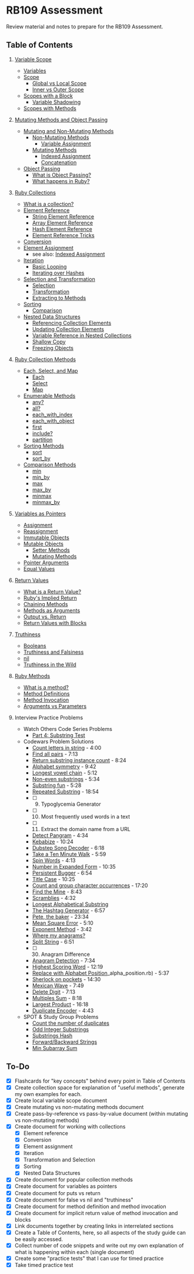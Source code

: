 # RB109 Assessment

Review material and notes to prepare for the RB109 Assessment.

## Table of Contents

1. [Variable Scope](./variable_scope.md)
    - [Variables](./variable_scope.md#variables)
    - [Scope](./variable_scope.md#scope)
      - [Global vs Local Scope](./variable_scope.md#global-vs-local-scope)
      - [Inner vs Outer Scope](./variable_scope.md#inner-vs-outer-scope)
    - [Scopes with a Block](./variable_scope.md#scopes-with-a-block)
      - [Variable Shadowing](./variable_scope.md#variable-shadowing)
    - [Scopes with Methods](./variable_scope.md#scopes-with-methods)

2. [Mutating Methods and Object Passing](./mutating_methods_object_passing.md)
    - [Mutating and Non-Mutating Methods](./mutating_methods_object_passing.md#mutating-and-non-mutating-methods)
      - [Non-Mutating Methods](./mutating_methods_object_passing.md#non-mutating-methods)
        - [Variable Assignment](./mutating_methods_object_passing.md#variable-assignment)
      - [Mutating Methods](./mutating_methods_object_passing.md#mutating-methods)
        - [Indexed Assignment](./mutating_methods_object_passing.md#indexed-assignment)
        - [Concatenation](./mutating_methods_object_passing.md#concatenation)
    - [Object Passing](./mutating_methods_object_passing.md#object-passing)
      - [What is Object Passing?](./mutating_methods_object_passing.md#what-is-object-passing)
      - [What happens in Ruby?](./mutating_methods_object_passing.md#what-happens-in-ruby)

3. [Ruby Collections](./working_with_collections.md)
    - [What is a collection?](./working_with_collections.md#what-is-a-collection?)
    - [Element Reference](./working_with_collections.md#element-reference)
        - [String Element Reference](./working_with_collections.md#string-element-reference)
        - [Array Element Reference](./working_with_collections.md#array-element-reference)
        - [Hash Element Reference](./working_with_collections.md#hash-element-reference)
        - [Element Reference Tricks](./working_with_collections.md#element-reference-tricks)
    - [Conversion](./working_with_collections.md#conversion)
    - [Element Assignment](./working_with_collections.md#element-assignment)
        - see also: [Indexed Assignment](mutating_methods_object_passing.md#indexed-assignment)
    - [Iteration](./working_with_collections.md#iteration)
        - [Basic Looping](./working_with_collections.md#basic-looping)
        - [Iterating over Hashes](./working_with_collections.md#iterating-over-hashes)
    - [Selection and Transformation](./working_with_collections.md#selection-and-transformation)
        - [Selection](./working_with_collections.md#selection)
        - [Transformation](./working_with_collections.md#transformation)
        - [Extracting to Methods](./working_with_collections.md#extracting-to-methods)
    - [Sorting](./working_with_collections.md#sorting)
        - [Comparison](./working_with_collections.md#comparison)
    - [Nested Data Structures](./working_with_collections.md#nested-data-structures)
        - [Referencing Collection Elements](./working_with_collections.md#referencing-collection-elements)
        - [Updating Collection Elements](./working_with_collections.md#updating-collection-elements)
        - [Variable Reference in Nested Collections](./working_with_collections.md#variable-reference-in-nested-collections)
        - [Shallow Copy](./working_with_collections.md#shallow-copy)
        - [Freezing Objects](./working_with_collections.md#freezing-objects)

4. [Ruby Collection Methods](./collection_methods.md)
    - [Each, Select, and Map](./collection_methods.md#each-select-and-map)
      - [Each](./collection_methods.md#each)
      - [Select](./collection_methods.md#select)
      - [Map](./collection_methods.md#map)
    - [Enumerable Methods](./collection_methods.md#enumerable-methods)
      - [any?](./collection_methods.md#any)
      - [all?](./collection_methods.md#all)
      - [each_with_index](./collection_methods.md#each_with_index)
      - [each_with_object](./collection_methods.md#each_with_object)
      - [first](./collection_methods.md#first)
      - [include?](./collection_methods.md#include)
      - [partition](./collection_methods.md#partition)
    - [Sorting Methods](./collection_methods.md#sorting-methods)
      - [sort](./collection_methods.md#sort)
      - [sort_by](./collection_methods.md#sort_by)
    - [Comparison Methods](./collection_methods.md#comparison-methods)
      - [min](./collection_methods.md#min)
      - [min_by](./collection_methods.md#min_by)
      - [max](./collection_methods.md#max)
      - [max_by](./collection_methods.md#max_by)
      - [minmax](./collection_methods.md#minmax)
      - [minmax_by](./collection_methods.md#minmax_by)

5. [Variables as Pointers](./variables_pointers.md)
    - [Assignment](./variables_pointers.md#assignment)
    - [Reassignment](./variables_pointers.md#reassignment)
    - [Immutable Objects](./variables_pointers.md#immutable-objects)
    - [Mutable Objects](./variables_pointers.md#mutable-objects)
      - [Setter Methods](./variables_pointers.md#setter-methods)
      - [Mutating Methods](./variables_pointers.md#mutating-methods)
    - [Pointer Arguments](./variables_pointers.md#pointer-arguments)
    - [Equal Values](./variables_pointers.md#equal-values)

6. [Return Values](./return_values.md)
    - [What is a Return Value?](./return_values.md#what-is-a-return-value)
    - [Ruby's Implied Return](./return_values.md#implied-return)
    - [Chaining Methods](./return_values.md#chaining-methods)
    - [Methods as Arguments](./return_values.md#methods-as-arguments)
    - [Output vs. Return](./return_values.md#output-vs-return)
    - [Return Values with Blocks](./return_values.md#return-values-with-blocks)

7. [Truthiness](./truthiness.md)
    - [Booleans](./truthiness.md#booleans)
    - [Truthiness and Falsiness](./truthiness.md#truthiness-and-falsiness)
    - [nil](./truthiness.md#nil)
    - [Truthiness in the Wild](./truthiness.md#truthiness-in-the-wild)

8. [Ruby Methods](./methods.md)
    - [What is a method?](./methods.md#what-is-a-method)
    - [Method Definitions](./methods.md#method-definitions)
    - [Method Invocation](./methods.md#method-invocation)
    - [Arguments vs Parameters](./methods.md#arguments-vs-parameters)

9. Interview Practice Problems
    - Watch Others Code Series Problems
      - [Part 4: Substring Test](./practice_problems/woc_substring_test.rb)
    - Codewars Problem Solutions
      - [Count letters in string](https://www.codewars.com/kata/5808ff71c7cfa1c6aa00006d/solutions/ruby) - 4:00
      - [Find all pairs](https://www.codewars.com/kata/reviews/5cfa5e532ad4650001e63fe8/groups/60aeacf889308900019475e6) - 7:13
      - [Return substring instance count](https://www.codewars.com/kata/reviews/516f30297c907a79f200067b/groups/60aeafeb8930890001947662) - 8:24
      - [Alphabet symmetry](https://www.codewars.com/kata/reviews/5a0a9754d16cba93d900115b/groups/60aeb458534d1f0001f1149d) - 9:42
      - [Longest vowel chain](https://www.codewars.com/kata/reviews/5a1275d736c5d19eed002742/groups/60aeb640a3a2cf0001e0e99f) - 5:12
      - [Non-even substrings](https://www.codewars.com/kata/reviews/5a0a8ba68e5bf11cfd003b74/groups/60aeb82ea3a2cf0001e0e9d6) - 5:34
      - [Substring fun](https://www.codewars.com/kata/reviews/56ce2da25b477c620000002e/groups/5e03c145884174000112580b) - 5:28
      - [Repeated Substring](https://www.codewars.com/kata/reviews/54f0fce7210f75c03e000084/groups/60aebf9e1a594600010741af) - 18:54
      - [ ] 9. Typoglycemia Generator
      - [ ] 10. Most frequently used words in a text
      - [ ] 11. Extract the domain name from a URL
      - [Detect Pangram](https://www.codewars.com/kata/reviews/5bf0a06ff8c527ebda000a4e/groups/60aed668534d1f0001f1182b) - 4:34
      - [Kebabize](https://www.codewars.com/kata/reviews/57fff6c11bb504ea980000b7/groups/60aedaa8a3a2cf0001e0ee01) - 10:24
      - [Dubstep Song Decoder](https://www.codewars.com/kata/reviews/55936d16a2f51f45be000017/groups/60aedd79534d1f0001f118a1) - 6:18
      - [Take a Ten Minute Walk](https://www.codewars.com/kata/reviews/55162ffa77dd9e7bc1000156/groups/60aedf90aec59d000148041a) - 5:59
      - [Spin Words](https://www.codewars.com/kata/reviews/5270aad4b1aa038d2c000189/groups/60aee1a20b93b600017ea884) - 4:13
      - [Number in Expanded Form](https://www.codewars.com/kata/reviews/58464e0b2435fa35d3000032/groups/60aee4ba534d1f0001f11952) - 10:35
      - [Persistent Bugger](https://www.codewars.com/kata/reviews/55c6bf11fc0d91691700002b/groups/60aee6deb2e7e90001fa39e3) - 6:54
      - [Title Case](https://www.codewars.com/kata/reviews/5202f9e6a402dd033c00002a/groups/60aef048367b2e0001fcabef) - 10:25
      - [Count and group character occurrences](https://www.codewars.com/kata/reviews/543e839381b5fd5833000367/groups/60aef5fc367b2e0001fcac56) - 17:20
      - [Find the Mine](https://www.codewars.com/kata/reviews/528d9fc1be46d19081000640/groups/60b151c65337d70001b122b4) - 8:43
      - [Scramblies](https://www.codewars.com/kata/reviews/55f0b9dc6be0544bd30002d5/groups/60b154d14f44260001527e93) - 4:32
      - [Longest Alphabetical Substring](./practice_problems/cw_longest_alpha_substring.rb)
      - [The Hashtag Generator](https://www.codewars.com/kata/reviews/5412c2f9648162f83100007a/groups/60b15ec34f44260001527fb4) - 6:57
      - [Pete, the baker](https://www.codewars.com/kata/reviews/5d7868df14c1b900011334b7/groups/60b16983d4810c0001f40468) - 23:34
      - [Mean Square Error](https://www.codewars.com/kata/reviews/5e31d087db8fbd00017d6bec/groups/60b16c04d4810c0001f4049e) - 5:10
      - [Exponent Method](https://www.codewars.com/kata/reviews/5251f642dc71af49250002db/groups/60b16dced4810c0001f404d4) - 3:42
      - [Where my anagrams?](https://www.codewars.com/kata/reviews/523b40a5ad90113c2b00000f/groups/60b16f94963b480001b0d537)
      - [Split String](https://www.codewars.com/kata/reviews/516f30267c907a79f2000466/groups/60b17190d4810c0001f40545) - 6:51
      - [ ] 30. Anagram Difference
      - [Anagram Detection](https://www.codewars.com/kata/reviews/54ff7a98bae8cd4b6e0003ca/groups/60b672135e3f1d0001d841a9) - 7:34
      - [Highest Scoring Word](./practice_problems/highest_scoring_word.rb) - 12:19
      - [Replace with Alphabet Position](./practice_problems/replace)_alpha_position.rb) - 5:37
      - [Sherlock on pockets](./practice_problems/sherlock_pockets.rb) - 14:30
      - [Mexican Wave](./practice_problems/mexican_wave.rb) - 7:49
      - [Delete Digit](./practice_problems/delete_digit.rb) - 7:13
      - [Multiples Sum](./practice_problems/multiples_sum.rb) - 8:18
      - [Largest Product](./practice_problems/largest_product.rb) - 16:18
      - [Duplicate Encoder](./practice_problems/duplicate_encoder.rb) - 4:43
    - SPOT & Study Group Problems
      - [Count the number of duplicates](./practice_problems/spot_count_dups.rb)
      - [Odd Integer Substrings](./practice_problems/spot_odd_int_strings.rb)
      - [Substrings Hash](./practice_problems/substrings_hash.rb)
      - [Forward/Backward Strings](./practice_problems/forward_backward_strings.rb)
      - [Min Subarray Sum](./practice_problems/min_subarr_sum.rb)

## To-Do

- [x] Flashcards for "key concepts" behind every point in Table of Contents
- [x] Create collection space for explanation of "useful methods", generate my own examples for each.
- [x] Create local variable scope document
- [x] Create mutating vs non-mutating methods document
- [x] Create pass-by-reference vs pass-by-value document (within mutating vs non-mutating methods)
- [x] Create document for working with collections
  - [x] Element reference
  - [x] Conversion
  - [x] Element assignment
  - [x] Iteration
  - [x] Transformation and Selection
  - [x] Sorting
  - [x] Nested Data Structures
- [x] Create document for popular collection methods
- [x] Create document for variables as pointers
- [x] Create document for puts vs return
- [x] Create document for false vs nil and "truthiness"
- [x] Create document for method definition and method invocation
- [x] Create document for implicit return value of method invocation and blocks
- [x] Link documents together by creating links in interrelated sections
- [x] Create a Table of Contents, here, so all aspects of the study guide can be easily accessed.
- [x] Collect number of code snippets and write out my own explanation of what is happening within each (single document)
- [x] Create some "practice tests" that I can use for timed practice
- [x] Take timed practice test
